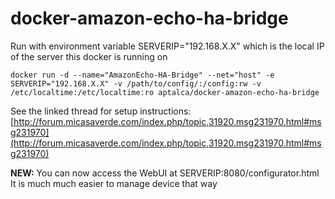 # docker-amazon-echo-ha-bridge

Run with environment variable SERVERIP="192.168.X.X" which is the local IP of the server this docker is running on

```docker run -d --name="AmazonEcho-HA-Bridge" --net="host" -e SERVERIP="192.168.X.X" -v /path/to/config/:/config:rw -v /etc/localtime:/etc/localtime:ro aptalca/docker-amazon-echo-ha-bridge```

See the linked thread for setup instructions: [http://forum.micasaverde.com/index.php/topic,31920.msg231970.html#msg231970](http://forum.micasaverde.com/index.php/topic,31920.msg231970.html#msg231970)

**NEW:** 
You can now access the WebUI at SERVERIP:8080/configurator.html 
It is much much easier to manage device that way

